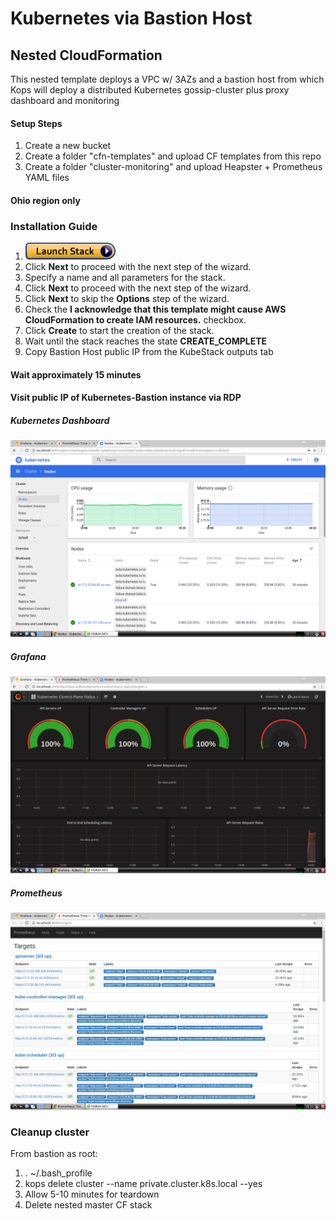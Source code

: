 # Kubernetes via Bastion Host

## Nested CloudFormation
This nested template deploys a VPC w/ 3AZs and a bastion host from which Kops will deploy a distributed Kubernetes gossip-cluster plus proxy dashboard and monitoring

#### Setup Steps
1. Create a new bucket
1. Create a folder "cfn-templates" and upload CF templates from this repo
1. Create a folder "cluster-monitoring" and upload Heapster + Prometheus YAML files

#### Ohio region only

### Installation Guide
1. <a href="https://console.aws.amazon.com/cloudformation/home#/stacks/new?stackName=VPC-Kubernetes&templateURL=https://s3-us-east-2.amazonaws.com/inf-kube-setup/cfn-templates/nested-master.template" target="_blank">![Launch](./img/launch-stack.png?raw=true "Launch")</a>
1. Click **Next** to proceed with the next step of the wizard.
1. Specify a name and all parameters for the stack.
1. Click **Next** to proceed with the next step of the wizard.
1. Click **Next** to skip the **Options** step of the wizard.
1. Check the **I acknowledge that this template might cause AWS CloudFormation to create IAM resources.** checkbox.
1. Click **Create** to start the creation of the stack.
1. Wait until the stack reaches the state **CREATE_COMPLETE**
1. Copy Bastion Host public IP from the KubeStack outputs tab

#### Wait approximately 15 minutes

#### Visit public IP of Kubernetes-Bastion instance via RDP

##### Kubernetes Dashboard
![Launch](./img/kube-dash.png?raw=true "kube-dash")

##### Grafana
![Launch](./img/grafana.png?raw=true "grafana")

##### Prometheus
![Launch](./img/prometheus.png?raw=true "prometheus")

### Cleanup cluster
From bastion as root:

1. . ~/.bash_profile
1. kops delete cluster --name private.cluster.k8s.local --yes
1. Allow 5-10 minutes for teardown
1. Delete nested master CF stack
